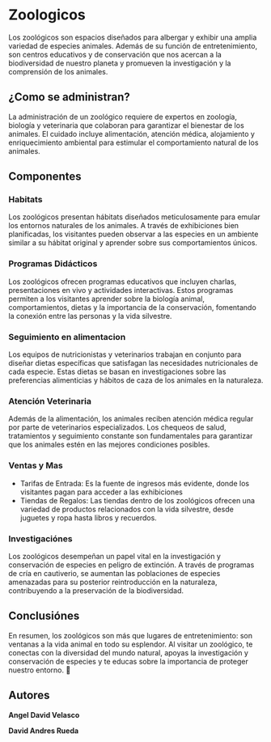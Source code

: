 # Zoologicos


Los zoológicos son espacios diseñados para albergar y exhibir una amplia variedad de especies animales. Además de su función de entretenimiento, son centros educativos y de conservación que nos acercan a la biodiversidad de nuestro planeta y promueven la investigación y la comprensión de los animales.

## ¿Como se administran?

La administración de un zoológico requiere de expertos en zoología, biología y veterinaria que colaboran para garantizar el bienestar de los animales. El cuidado incluye alimentación, atención médica, alojamiento y enriquecimiento ambiental para estimular el comportamiento natural de los animales.


## Componentes

### Habitats

Los zoológicos presentan hábitats diseñados meticulosamente para emular los entornos naturales de los animales. A través de exhibiciones bien planificadas, los visitantes pueden observar a las especies en un ambiente similar a su hábitat original y aprender sobre sus comportamientos únicos.



### Programas Didácticos

Los zoológicos ofrecen programas educativos que incluyen charlas, presentaciones en vivo y actividades interactivas. Estos programas permiten a los visitantes aprender sobre la biología animal, comportamientos, dietas y la importancia de la conservación, fomentando la conexión entre las personas y la vida silvestre.


### Seguimiento en alimentacion
Los equipos de nutricionistas y veterinarios trabajan en conjunto para diseñar dietas específicas que satisfagan las necesidades nutricionales de cada especie. Estas dietas se basan en investigaciones sobre las preferencias alimenticias y hábitos de caza de los animales en la naturaleza.

### Atención Veterinaria
Además de la alimentación, los animales reciben atención médica regular por parte de veterinarios especializados. Los chequeos de salud, tratamientos y seguimiento constante son fundamentales para garantizar que los animales estén en las mejores condiciones posibles.

### Ventas y Mas
- Tarifas de Entrada: Es la fuente de ingresos más evidente, donde los visitantes pagan para acceder a las exhibiciones
- Tiendas de Regalos: Las tiendas dentro de los zoológicos ofrecen una variedad de productos relacionados con la vida silvestre, desde juguetes y ropa hasta libros y recuerdos. 

### Investigaciónes

Los zoológicos desempeñan un papel vital en la investigación y conservación de especies en peligro de extinción. A través de programas de cría en cautiverio, se aumentan las poblaciones de especies amenazadas para su posterior reintroducción en la naturaleza, contribuyendo a la preservación de la biodiversidad.


## Conclusiónes

En resumen, los zoológicos son más que lugares de entretenimiento: son ventanas a la vida animal en todo su esplendor. Al visitar un zoológico, te conectas con la diversidad del mundo natural, apoyas la investigación y conservación de especies y te educas sobre la importancia de proteger nuestro entorno.  🐾


## Autores

**Angel David Velasco** 

**David Andres Rueda**

